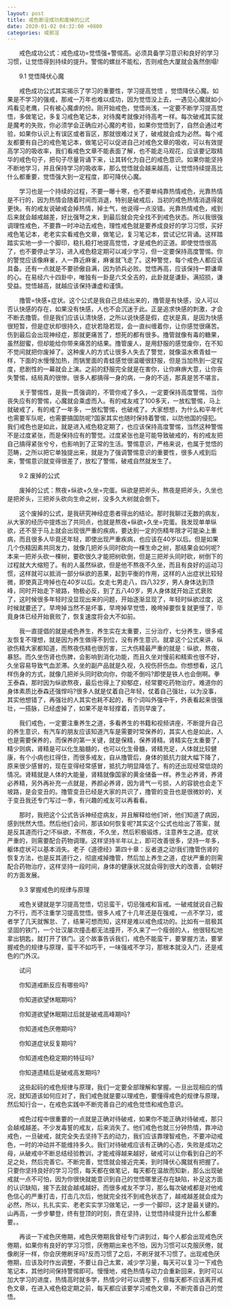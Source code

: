 ```yaml
---
layout: post
title: 戒色断淫成功和废掉的公式
date: 2020-01-02 04:32:00 +0800
categories: 戒邪淫
---
```


　　戒色成功公式：戒色成功=觉悟强+警惕高。必须具备学习意识和良好的学习习惯，让觉悟得到持续的提升。警惕的螺丝不能松，否则戒色大厦就会轰然倒塌!
　　9.1 觉悟降伏心魔
　　戒色成功公式其实揭示了学习的重要性，学习提高觉悟 ，觉悟降伏心魔。如果是不学习的强戒，那戒一万年也难以成功，因为觉悟没上去，一遇见心魔就如小鸡看见老鹰，只有被心魔虐的份。刚开始戒色，觉悟尚浅，一定要不断学习提高觉悟，多做笔记，多复习戒色笔记本，对待魔考就像对待高考一样。每次破戒其实就是魔考的失败，你必须学会正确应对心魔的考验，如果你觉悟到了，自然会通过考验，如果你认识上有误区或者盲区，那就很难过关了，破戒就会成为必然。每个戒友都要有自己的戒色笔记本，做笔记可以促进自己对戒色文章的吸收，可以有效提高学习的吸收率，我们看戒色文章不能表面了解，也不能走马观花，应该要记取精华的戒色句子，把句子尽量背诵下来，让其转化为自己的戒色意识。如果你能坚持不断地学习，并且保持学习的吸收率，那么觉悟就会越来越高，让觉悟持续提高比什么都重要，觉悟强大到一定程度，即可降伏心魔。
　　学习也是一个持续的过程，不要一曝十寒，也不要单纯靠热情戒色，光靠热情是不行的，因为热情会随着时间而消退，特别是破戒后，当初的戒色热情消退得就更快。有的戒友说破戒会掉热情，掉士气，他说得一点没错。光靠热情戒色，戒到后来就会越戒越差，好比强弩之末，到最后就会完全找不到戒色状态。所以我很强调理性戒色，不要靠一时冲动去戒色，理性戒色就是要养成良好的学习习惯，买好戒色笔记本，老老实实看戒色文章，做笔记，复习笔记本，尝试记忆背诵。这样踏踏实实地一步一个脚印，稳扎稳打地提高觉悟，才是戒色的正道。即使觉悟很高了，也不要停止学习，进入戒色稳定期可以减少学习，但一定要保持高度警惕。你的警觉应该像麻雀，人一靠近麻雀，麻雀就飞走了。这种警觉，每个戒色人都应该具备。还有一点就是不要骄傲自满，因为骄兵必败。觉悟再高，应该保持一颗谦卑的心。在易经六十四卦中，唯独有一卦是六爻全吉的，此卦就是谦卦。满招损，谦受益。觉悟越高，就越应该保持谦虚和谨慎。
　　撸管=快感+症状。这个公式是我自己总结出来的，撸管是有快感，没人可以否认快感的存在，如果没有快感，人也不会沉迷于此。正是追求快感的刺激，才会不断去撸管。但是我们应该认清快感，之所以说快感是假，症状是真，是因为快感很短暂，但是症状却很持久，症状若隐若现，会一直纠缠着你，让你感觉很痛苦。伤到最后会出现神经症，那就更痛苦了，想死的都有很多。撸管就像有毒的糖果，虽然甜蜜，但却能给你带来痛苦的结果。撸管废人，是用舒服的感觉废你，在不知不觉间就把你废掉了。这种废人的方式让很多人失去了警觉，就像温水煮青蛙一样，下面的水慢慢加热，而锅里面的青蛙感觉很温暖很舒服，但是当加热到一定程度，悲剧性的一幕就会上演。之前的舒服完全就是在害你，让你麻痹大意，让你丧失警惕，结局真的很惨。很多人都搞得一身的病，一身的不适，那真是苦不堪言。
　　关于警惕性，是我一贯强调的，不管你戒了多久，一定要保持高度警惕，当你丧失应有的警惕，心魔就会乘虚而入。有的戒友戒了100多天，一放松警惕，马上就破戒了，有的戒了一年多，一放松警惕，也破戒了。大家想想，为什么和平年代也需要军队呢，也需要搞国防呢?国家其实也随时保持着警惕，以防他国的侵犯。我们戒色也是如此，就是进入戒色稳定期了，也应该保持高度警惕，当然这种警惕不是过度紧张，而是保持应有的警觉。过度紧张也是可能导致破戒的，有的戒友把自己搞得紧张兮兮，也影响到了正常的生活。警惕意识，严格来说，也属于觉悟的范畴，之所以把它单独提出来，就是为了强调警惕意识的重要性，很多人戒到后来，警惕意识就变得很差了，放松了警惕，破戒自然就发生了。
　　9.2 废掉的公式
　　废掉的公式：熬夜+纵欲+久坐=完蛋。纵欲是把斧头，熬夜是把斧头，久坐也是把斧头，三把斧头砍向生命之树，没多久大树就会倒下。
　　这个废掉的公式，是我研究神经症患者得出的结论。那时我聊过无数的病友，从大家的经历中提炼出了共同点，也就是熬夜+纵欲+久坐=完蛋。我发现单单纵欲，还不至于马上就会出现很严重的疾病，要达到一定的伤精年限才可能染上重病，而且很多人毕竟还年轻，即使出现严重疾病，也应该在40岁以后。但是如果几个伤精因素共同发力，就像几把斧头同时砍向一棵生命之树，那结果会如何呢?本来一把斧头砍一棵树，要砍很久才能把树砍倒，但是三把斧头同时砍，树倒下的过程就大大缩短了。有的人虽然纵欲，但是他不熬夜不久坐，而且有良好的运动习惯，这样就可以抵消一部分纵欲的恶果，起到平衡的作用，这样的人出症状比较轻微，即使真正垮掉也在40岁以后。女走七男走八，四八32岁，男人身体达到顶峰，同时开始走下坡路，物极必反，到了五八40岁，男人身体就开始正式衰败了，这时候很多年轻时没显现出来的问题，开始逐渐显现了，年轻时纵欲过度，这时候就要还了。早垮掉当然不是坏事，早垮掉早觉悟，晚垮掉要恢复就更慢了，毕竟身体已经开始衰败了，恢复速度将会大不如前。
　　我一直提倡的就是戒色养生，养生实在太重要，三分治疗，七分养生，很多戒友恢复不理想，就是因为养生做得不到位，没有养生意识。就拿这个公式来讲，纵欲伤精大家都知道，而熬夜伤精也很厉害，三大伤精最严重的就是：纵欲，熬夜，暴怒。而久坐伤肾也伤脾，会影响到消化功能，而且久坐对慢前和精索也很不好，久坐容易导致气血淤滞。久坐的副产品就是久视，久视伤肝伤血。你想想看，这几样伤身的方式，就像几把斧头同时砍向你，你能不倒吗?即使是铁人也会倒啊。拳王泰森，那时因为纵欲熬夜，最后也得上了抑郁症，经常要吃药物治疗。难道你的身体素质比泰森还强悍吗?很多人就是仗着自己年轻，仗着自己强壮，以为没事，其实他想错了，再强壮的人其实也耗不起的，有个词叫外强中干，外表看起来很强壮，一搭脉，已经虚掉了，如果不是年轻撑着，否则早废了。
　　我们戒色，一定要注重养生之道，多看养生的书籍和视频讲座，不断提升自己的养生意识，有汽车的朋友应该知道汽车是需要时常保养的，其实人也是如此，人也是需要保养的，而保养的第一关键，就是保精，保养肾精。肾精实在太重要了，精少则病，肾精是可以化生脑髓的，也可以化生骨髓，肾精充足，人体就比较健康，有个小病也扛得住，而很多戒友，自从撸管后，身体的抵抗力就大幅下降了，原来很少感冒的，现在变得经常感冒，抵抗力明显降低了。有的还出现经常低烧的情况。肾精就是人体的大能量，肾精就像国家的黄金储备一样。养生必养肾，养肾必养精，另外再补充一点就是，养颜必养肾，因为肾气一亏损，人的容貌也会走下坡路，是会变丑的。撸管变丑已经是大家的共识了，撸管的变丑也是很微妙的，关于变丑我还专门写过一季，有兴趣的戒友可以再看看。
　　那时，我把这个公式告诉神经症病友，并且解释给他们听，他们知道了病因，感到恍然大悟。然后他们会问，那该如何恢复呢?其实这个公式也给出了答案，就是反其道而行之!不纵欲，不熬夜，不久坐，然后积极锻炼，注意养生之道。症状严重的，则需要配合药物调理。这样坚持半年以上，即可改善很多，坚持一年多，躯体症状可以基本消失。老子《道德经》第四十章：反者道之动!我们撸管伤肾的恢复方法，也是反其道行之，彻底戒掉撸管，然后加上养生之道，症状严重的则需配合药物治疗，这样坚持一段时间，身体的健康状况就会得到很大的改善，会朝好的方面发展。
　　9.3 掌握戒色的规律与原理
　　戒色关键就是学习提高觉悟，切忌蛮干，切忌强戒和盲戒。一破戒就说自己毅力不行，而不注重学习提高觉悟。很多人戒了十几年还是在强戒，一点不学习，或者学了几天就懈怠、了，结果可想而知，这样是难以戒色成功的。比如有一扇极其坚固的铁门，一个壮汉屡次撞击都无法撞开，不久来了一个瘦弱的人，他很轻松地拿出钥匙，就打开了铁门。这个故事告诉我们，戒色不能蛮干，要掌握方法，要掌握戒色的规律与原理，蛮干不如巧干，一味强戒不学习，那根本就没入门，还是戒色的门外汉。
　　试问
　　你知道戒断反应有哪些吗?
　　你知道欲望休眠期吗?
　　你知道欲望休眠期过后就是破戒高峰期吗?
　　你知道戒色厌倦期吗?
　　你知道症状反复期吗?
　　你知道戒色稳定期的特征吗?
　　你知道遗精后是破戒高发期吗?
　　这些起码的戒色规律与原理，我们一定要全部理解和掌握。一旦出现相应的情况，就知道该如何应对了，我们戒色就是要以理戒色，要懂得戒色的规律与原理，然后知行合一，在戒色实践中不断完善自己的戒色觉悟和戒色意识。
　　戒色过程中很重要的一点就是正确对待破戒，如果你不能正确对待破戒，那只会越戒越差。不少发毒誓的戒友，后来消失了。他们戒色也就三分钟热情，靠冲动戒色，一旦破戒，就完全失去坚持下去的动力，我们应该靠理智戒色，不要冲动戒色，一时的冲动并不能维持多久。我们对待破戒应该有正确的心态，失败是成功之母，从破戒中不断总结经验教训，才能戒得越来越好，破戒可以让你看到自己的不足之处，然后完善它。不断完善，觉悟就会接近完美，到时降伏心魔就有把握了。只要你坚持良好的学习习惯，每天都在做笔记，每天都在温故而知新，那么出现破戒就一点不可怕，因为你很快就能意识到自己的觉悟哪里还存在缺陷，补足这方面的认识缺陷，接下去就会越戒越好。而很多戒友不学习，那么每次破戒都是对他戒色信心的严重打击，打击几次后，他就完全找不到戒色状态了，越戒越差就会成为必然，所以，扎扎实实、老老实实学习做笔记，一步一个脚印，这才是最关键的。山再高，一步步攀登，终有登顶的时刻，贵在坚持，让觉悟持续提升比什么都重要。。
　　再谈一下戒色厌倦期，戒色厌倦期我曾经专门讲到过，每个人都会出现戒色厌倦期，如果你有良好的学习习惯，厌倦期出来也不怕，因为习惯可以克服厌倦，就像刷牙一样，你会厌倦刷牙吗?反而习惯了之后，不刷牙就不习惯了。出现戒色厌倦期，应该及时作出调整，不要让自己太累，减少学习量，每天可以复习一下戒色笔记本，其他时间保持警惕即可。慢慢地，戒色热情与动力会重新回来，到时可以加大学习的进度，热情高时就多学，热情少时可以调整下，但每天都不应该离开戒色文章，在进入戒色稳定期之前，每天都应该要学习戒色文章，不断完善自己的觉悟。